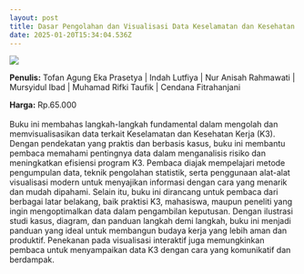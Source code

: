 ```yaml
---
layout: post
title: Dasar Pengolahan dan Visualisasi Data Keselamatan dan Kesehatan Kerja (K3)
date: 2025-01-20T15:34:04.536Z
---
```

![](/images/uploads/dasar-pengolahan-dan-visualisasi-data-keselamatan-dan-kesehatan-kerja-k3-.jpg)

**P﻿enulis:** Tofan Agung Eka Prasetya | Indah Lutfiya |
Nur Anisah Rahmawati | Mursyidul Ibad |
Muhamad Rifki Taufik | Cendana Fitrahanjani

**Harga:** Rp.65.000\
\
Buku ini membahas langkah-langkah fundamental dalam mengolah dan memvisualisasikan data terkait Keselamatan dan Kesehatan Kerja (K3). Dengan pendekatan yang praktis dan berbasis kasus, buku ini membantu pembaca memahami pentingnya data dalam menganalisis risiko dan meningkatkan efisiensi program K3. Pembaca diajak mempelajari metode pengumpulan data, teknik pengolahan statistik, serta penggunaan alat-alat visualisasi modern untuk menyajikan informasi dengan cara yang menarik dan mudah dipahami.
	Selain itu, buku ini dirancang untuk pembaca dari berbagai latar belakang, baik praktisi K3, mahasiswa, maupun peneliti yang ingin mengoptimalkan data dalam pengambilan keputusan. Dengan ilustrasi studi kasus, diagram, dan panduan langkah demi langkah, buku ini menjadi panduan yang ideal untuk membangun budaya kerja yang lebih aman dan produktif. Penekanan pada visualisasi interaktif juga memungkinkan pembaca untuk menyampaikan data K3 dengan cara yang komunikatif dan berdampak.
